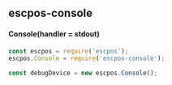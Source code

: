 
## escpos-console

#### Console(handler = stdout)
```javascript
const escpos = require('escpos');
escpos.Console = require('escpos-console');

const debugDevice = new escpos.Console();
```
